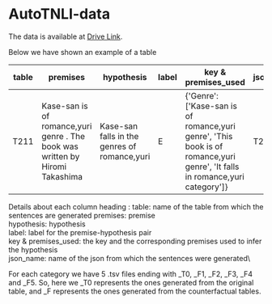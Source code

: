 # AutoTNLI-data

The data is available at [Drive Link](https://drive.google.com/drive/folders/1xzgkvg6_7US8sJlROe7jaEfIT1QCuT92?usp=sharing).

Below we have shown an example of a table

| table | premises | hypothesis | label | key & premises_used | json_name |
|-------|----------|------------|-------|---------------------|-----------|
| T211 | Kase-san is of romance,yuri genre . The book was written by Hiromi Takashima | Kase-san falls in the genres of romance,yuri | E | {'Genre': ['Kase-san is of romance,yuri genre', 'This book is of romance,yuri genre', 'It falls in romance,yuri category']} | T211 |

Details about each column heading :
table: name of the table from which the sentences are generated
premises: premise\
hypothesis: hypothesis\
label: label for the premise-hypothesis pair\
key & premises_used: the key and the corresponding premises used to infer the hypothesis\
json_name: name of the json from which the sentences were generated\

For each category we have 5 .tsv files ending with _T0, _F1, _F2, _F3, _F4 and _F5. So, here we _T0 represents the ones generated from the original table, and _F<int> represents the ones generated from the counterfactual tables.
